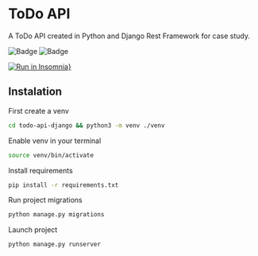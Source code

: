 # ToDo API

A ToDo API created in Python and Django Rest Framework for case study.

![Badge](https://img.shields.io/static/v1?label=version&message=1.0&color=orange)
![Badge](https://img.shields.io/github/stars/brsHunterX/todo-api-django)

[![Run in Insomnia}](https://insomnia.rest/images/run.svg)](https://insomnia.rest/run/?label=ToDo%20API&uri=https%3A%2F%2Fgithub.com%2FbrsHunterX%2Ftodo-api-django%2Fblob%2Fmain%2Finsomnia.json)

## Instalation

First create a venv

```bash
cd todo-api-django && python3 -m venv ./venv
```

Enable venv in your terminal

```bash
source venv/bin/activate
```

Install requirements

```bash
pip install -r requirements.txt
```

Run project migrations

```bash
python manage.py migrations
```

Launch project

```bash
python manage.py runserver
```

